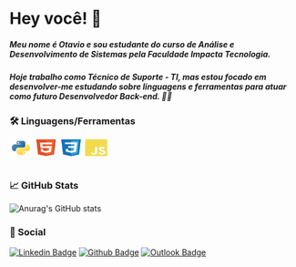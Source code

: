 # Hey você! 🖖

 ##### Meu nome é Otavio e sou estudante do curso de Análise e Desenvolvimento de Sistemas pela Faculdade Impacta Tecnologia. 
 
 ##### Hoje trabalho como Técnico de Suporte - TI, mas estou focado em desenvolver-me estudando sobre linguagens e ferramentas para atuar como futuro Desenvolvedor Back-end. 👨‍💻

### 🛠️  Linguagens/Ferramentas
<div style="display: inline_block">
<img align="center" alt="Python" height="30" width="40" src="https://raw.githubusercontent.com/devicons/devicon/master/icons/python/python-original.svg">
<img align="center" alt="HTML" height="30" width="40" src="https://raw.githubusercontent.com/devicons/devicon/master/icons/html5/html5-original.svg">
<img align="center" alt="Rafa-CSS" height="30" width="40" src="https://raw.githubusercontent.com/devicons/devicon/master/icons/css3/css3-original.svg">
<img align="center" alt="Rafa-Js" height="30" width="40" src="https://raw.githubusercontent.com/devicons/devicon/master/icons/javascript/javascript-plain.svg">
</div><br>
  
### 📈 GitHub Stats
![Anurag's GitHub stats](https://github-readme-stats.vercel.app/api?username=otaviowav&show_icons=true&theme=dark)

### 📲 Social
[![Linkedin Badge](https://img.shields.io/badge/-Otavio%20Gonçalves-6633cc?style=flat-square&logo=Linkedin&logoColor=white&link=https://www.linkedin.com/in/otavio-goncalves/)](https://www.linkedin.com/in/otavio-goncalves/) 
[![Github Badge](https://img.shields.io/badge/GitHub--000?style=social&logo=Github&logoColor=black&link=https://github.com/otaviowav)](https://github.com/otaviowav)
[![Outlook Badge](https://img.shields.io/badge/email--000?style=social&logo=microsoft-outlook&logoColor=0078d4&link=mailto:hwe.otavio@hotmail.com)](hwe.otavio@hotmail.com)
